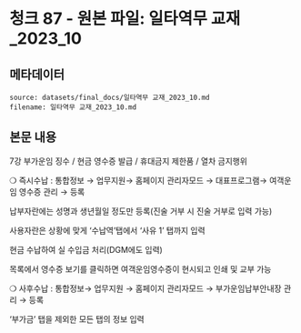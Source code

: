 # 청크 87 - 원본 파일: 일타역무 교재_2023_10

## 메타데이터

```
source: datasets/final_docs/일타역무 교재_2023_10.md
filename: 일타역무 교재_2023_10.md
```

## 본문 내용

7강 부가운임 징수 / 현금 영수증 발급 / 휴대금지 제한품 / 열차 금지행위

❍ 즉시수납 : 통합정보 → 업무지원→ 홈페이지 관리자모드 → 대표프로그램→ 여객운임 영수증 관리 → 등록

납부자란에는 성명과 생년월일 정도만 등록(진술 거부 시 진술 거부로 입력 가능)

사용자란은 상황에 맞게 ‘수납역’탭에서 ‘사유 1’ 탭까지 입력

현금 수납하여 실 수입금 처리(DGM에도 입력)

목록에서 영수증 보기를 클릭하면 여객운임영수증이 현시되고 인쇄 및 교부 가능

❍ 사후수납 : 통합정보→ 업무지원 → 홈페이지 관리자모드 → 부가운임납부안내장 관리 → 등록

‘부가금’ 탭을 제외한 모든 탭의 정보 입력